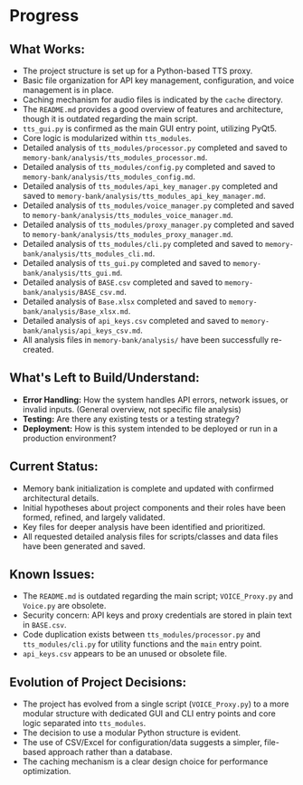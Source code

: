 # Progress

## What Works:
- The project structure is set up for a Python-based TTS proxy.
- Basic file organization for API key management, configuration, and voice management is in place.
- Caching mechanism for audio files is indicated by the `cache` directory.
- The `README.md` provides a good overview of features and architecture, though it is outdated regarding the main script.
- `tts_gui.py` is confirmed as the main GUI entry point, utilizing PyQt5.
- Core logic is modularized within `tts_modules`.
- Detailed analysis of `tts_modules/processor.py` completed and saved to `memory-bank/analysis/tts_modules_processor.md`.
- Detailed analysis of `tts_modules/config.py` completed and saved to `memory-bank/analysis/tts_modules_config.md`.
- Detailed analysis of `tts_modules/api_key_manager.py` completed and saved to `memory-bank/analysis/tts_modules_api_key_manager.md`.
- Detailed analysis of `tts_modules/voice_manager.py` completed and saved to `memory-bank/analysis/tts_modules_voice_manager.md`.
- Detailed analysis of `tts_modules/proxy_manager.py` completed and saved to `memory-bank/analysis/tts_modules_proxy_manager.md`.
- Detailed analysis of `tts_modules/cli.py` completed and saved to `memory-bank/analysis/tts_modules_cli.md`.
- Detailed analysis of `tts_gui.py` completed and saved to `memory-bank/analysis/tts_gui.md`.
- Detailed analysis of `BASE.csv` completed and saved to `memory-bank/analysis/BASE_csv.md`.
- Detailed analysis of `Base.xlsx` completed and saved to `memory-bank/analysis/Base_xlsx.md`.
- Detailed analysis of `api_keys.csv` completed and saved to `memory-bank/analysis/api_keys_csv.md`.
- All analysis files in `memory-bank/analysis/` have been successfully re-created.

## What's Left to Build/Understand:
- **Error Handling:** How the system handles API errors, network issues, or invalid inputs. (General overview, not specific file analysis)
- **Testing:** Are there any existing tests or a testing strategy?
- **Deployment:** How is this system intended to be deployed or run in a production environment?

## Current Status:
- Memory bank initialization is complete and updated with confirmed architectural details.
- Initial hypotheses about project components and their roles have been formed, refined, and largely validated.
- Key files for deeper analysis have been identified and prioritized.
- All requested detailed analysis files for scripts/classes and data files have been generated and saved.

## Known Issues:
- The `README.md` is outdated regarding the main script; `VOICE_Proxy.py` and `Voice.py` are obsolete.
- Security concern: API keys and proxy credentials are stored in plain text in `BASE.csv`.
- Code duplication exists between `tts_modules/processor.py` and `tts_modules/cli.py` for utility functions and the `main` entry point.
- `api_keys.csv` appears to be an unused or obsolete file.

## Evolution of Project Decisions:
- The project has evolved from a single script (`VOICE_Proxy.py`) to a more modular structure with dedicated GUI and CLI entry points and core logic separated into `tts_modules`.
- The decision to use a modular Python structure is evident.
- The use of CSV/Excel for configuration/data suggests a simpler, file-based approach rather than a database.
- The caching mechanism is a clear design choice for performance optimization.
